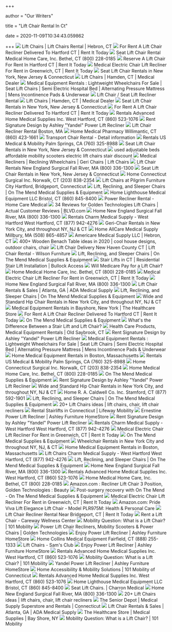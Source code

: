 +++
        
author = "Our Writers"
        
title = "Lift Chair Rental In Ct"
        
date = 2020-11-09T10:34:43.059862
        
+++
[ ![](https://le-cdn.hibuwebsites.com/5f42be90aa4a413b81698e32448a50cb/dms3rep/multi/opt/lift-chairs-image-640w.jpg)](https://le-cdn.hibuwebsites.com/5f42be90aa4a413b81698e32448a50cb/dms3rep/multi/opt/lift-chairs-image-640w.jpg) Lift Chairs | Lift Chairs Rental | Hebron, CT
[ ![](http://www.rentittoday.com/cmsAdmin/uploads/thumb/lift-chair_002_001_002_001_001.jpg)](http://www.rentittoday.com/cmsAdmin/uploads/thumb/lift-chair_002_001_002_001_001.jpg) For Rent A Lift Chair Recliner Delivered To Hartford CT | Rent It Today
[ ![](https://cdnmedia.endeavorsuite.com/images/organizations/14e82ae4-3884-4893-9ab4-e0fd516bf068/siteimages/rentals/2018/april/liftchair.jpg?v=1523556221625?v=20200227104137)](https://cdnmedia.endeavorsuite.com/images/organizations/14e82ae4-3884-4893-9ab4-e0fd516bf068/siteimages/rentals/2018/april/liftchair.jpg?v=1523556221625?v=20200227104137) Seat Lift Chair Rental Medical Home Care, Inc. Bethel, CT (800) 228-0185
[ ![](https://www.rentittoday.com/cmsAdmin/uploads/thumb/LCHAIR_002_001_002_004.jpg)](https://www.rentittoday.com/cmsAdmin/uploads/thumb/LCHAIR_002_001_002_004.jpg) Reserve A Lift Chair For Rent In Hartford CT | Rent It Today
[ ![](https://www.rentittoday.com/cmsAdmin/uploads/lift-chair_016.jpg)](https://www.rentittoday.com/cmsAdmin/uploads/lift-chair_016.jpg) Medical Electric Chair Lift Recliner For Rent in Greenwich, CT | Rent It  Today
[ ![](https://homepromedical.com/cart/images/products/LC358M_3.jpg)](https://homepromedical.com/cart/images/products/LC358M_3.jpg) Seat Lift Chair Rentals in New York, New Jersey & Connecticut
[ ![](https://cdnmedia.endeavorsuite.com/images/organizations/767cf084-66e5-464e-b996-ae732b447af3/SIGNATURE%20SERIES%20-%20CAMBRIDGE%20LIFT%20CHAIR.jpg?v=1576173421544)](https://cdnmedia.endeavorsuite.com/images/organizations/767cf084-66e5-464e-b996-ae732b447af3/SIGNATURE%20SERIES%20-%20CAMBRIDGE%20LIFT%20CHAIR.jpg?v=1576173421544) Lift Chairs | Hamden, CT | Medical Dealer
[ ![](https://homepromedical.com/cart/images/rentals/GeriChairRental.jpg)](https://homepromedical.com/cart/images/rentals/GeriChairRental.jpg) Medical Equipment Rentals : Lightweight Wheelchairs For Sale | Seat Lift  Chairs | Semi Electric Hospital Bed | Alternating Pressure Mattress | Mens  Incontinence Pads & Underwear
[ ![](https://www.gosouthernmd.com/store/store/catalog/suppliers/66/lg/sitliftchair.jpg)](https://www.gosouthernmd.com/store/store/catalog/suppliers/66/lg/sitliftchair.jpg) Lift Chair / Seat Lift Recliner Rental
[ ![](https://cdnmedia.endeavorsuite.com/images/ThumbGenerator/Thumb.aspx?img=//cdnmedia.endeavorsuite.com/images/organizations/767cf084-66e5-464e-b996-ae732b447af3/Man%20in%20Lift%20Chair.JPG&v=1577127176369&mw=400&mh=230&f=1?v=20200108155013)](https://cdnmedia.endeavorsuite.com/images/ThumbGenerator/Thumb.aspx?img=//cdnmedia.endeavorsuite.com/images/organizations/767cf084-66e5-464e-b996-ae732b447af3/Man%20in%20Lift%20Chair.JPG&v=1577127176369&mw=400&mh=230&f=1?v=20200108155013) Lift Chairs | Hamden, CT | Medical Dealer
[ ![](https://homepromedical.com/cart/images/products/2050_Assist-A-Tray_under_Lift-Chair.jpg)](https://homepromedical.com/cart/images/products/2050_Assist-A-Tray_under_Lift-Chair.jpg) Seat Lift Chair Rentals in New York, New Jersey & Connecticut
[ ![](https://www.rentittoday.com/cmsAdmin/uploads/thumb/Geri-Chair_002_002_001_002_001_001.jpg)](https://www.rentittoday.com/cmsAdmin/uploads/thumb/Geri-Chair_002_002_001_002_001_001.jpg) For Rent A Lift Chair Recliner Delivered To Hartford CT | Rent It Today
[ ![](https://cdnmedia.endeavorsuite.com/images/ThumbGenerator/Thumb.aspx?img=http%3A%2F%2Fcdnmedia.endeavorsuite.com%2Fimages%2Forganizations%2F9c0bc505-d1cd-4f52-8fd1-f0a9c5581dfd%2Fmigration%2Frentals%2F8.jpg&v=1537165717978?v=20180917042219&w=216)](https://cdnmedia.endeavorsuite.com/images/ThumbGenerator/Thumb.aspx?img=http%3A%2F%2Fcdnmedia.endeavorsuite.com%2Fimages%2Forganizations%2F9c0bc505-d1cd-4f52-8fd1-f0a9c5581dfd%2Fmigration%2Frentals%2F8.jpg&v=1537165717978?v=20180917042219&w=216) Rentals Advanced Home Medical Supplies Inc. West Hartford, CT (860) 523-1076
[ ![](https://ik.imagekit.io/rac/medias/100023960-01.jpg?context=bWFzdGVyfGltYWdlc3wyMjYwNTk2fGltYWdlL2pwZWd8c3lzLW1hc3Rlci9pbWFnZXMvaDg0L2g5MS85MzkzMDE5NTUxNzc0LzEwMDAyMzk2MF8wMS5qcGd8ODNlYjg5MWQyNzJhNWJhOTBlYmNlZjljNjkwNjAwMGFhNTY4ZTRlNDAzOTUxZDA5YTEyY2ZmYzU5OTM4OGUwYg&alt=Signature-Design-by-Ashley-Yandel-Power-Recliner--Room-View&tr=w-286,h-190,cm-pad_resize)](https://ik.imagekit.io/rac/medias/100023960-01.jpg?context=bWFzdGVyfGltYWdlc3wyMjYwNTk2fGltYWdlL2pwZWd8c3lzLW1hc3Rlci9pbWFnZXMvaDg0L2g5MS85MzkzMDE5NTUxNzc0LzEwMDAyMzk2MF8wMS5qcGd8ODNlYjg5MWQyNzJhNWJhOTBlYmNlZjljNjkwNjAwMGFhNTY4ZTRlNDAzOTUxZDA5YTEyY2ZmYzU5OTM4OGUwYg&alt=Signature-Design-by-Ashley-Yandel-Power-Recliner--Room-View&tr=w-286,h-190,cm-pad_resize) Rent Signature Design by Ashley "Yandel" Power Lift Recliner
[ ![](https://www.bluechipcare.com/cmsAdmin/uploads/lift-chair_055.jpg)](https://www.bluechipcare.com/cmsAdmin/uploads/lift-chair_055.jpg) Lift Chair Recliner Rental Boston, MA
[ ![](https://cdnmedia.endeavorsuite.com/images/ThumbGenerator/Thumb.aspx?img=%2F%2Fcdnmedia.endeavorsuite.com%2Fimages%2Forganizationsstg%2Fcedc8858-7902-4c32-bcc0-d077a66c41a6%2Fmedical-cta%2Flift-chairs.jpg&w=330)](https://cdnmedia.endeavorsuite.com/images/ThumbGenerator/Thumb.aspx?img=%2F%2Fcdnmedia.endeavorsuite.com%2Fimages%2Forganizationsstg%2Fcedc8858-7902-4c32-bcc0-d077a66c41a6%2Fmedical-cta%2Flift-chairs.jpg&w=330) Home Medical Pharmacy Willimantic, CT (860) 423-1661
[ ![](http://www.axelamedicalsupplies.com/foundations/store/products/AXM/essential_h3005_transport_chair.jpg)](http://www.axelamedicalsupplies.com/foundations/store/products/AXM/essential_h3005_transport_chair.jpg) Transport Chair Rental - Detail information
[ ![](https://www.rentittoday.com/cmsAdmin/uploads/thumb/lift-chair-recliner_023.jpg)](https://www.rentittoday.com/cmsAdmin/uploads/thumb/lift-chair-recliner_023.jpg) Rentals US Medical & Mobility Palm Springs, CA (760) 325-8988
[ ![](https://homepromedical.com/cart/images/rentals/SeatLiftChairInfinityPosRental.jpg)](https://homepromedical.com/cart/images/rentals/SeatLiftChairInfinityPosRental.jpg) Seat Lift Chair Rentals in New York, New Jersey & Connecticut
[ ![](https://www.electroease.com/--Used-Lift-Chairs.jpg)](https://www.electroease.com/--Used-Lift-Chairs.jpg) used adjustable beds affordable mobility scooters electric lift chairs  stair discount
[ ![](https://www.phc-online.com/v/vspfiles/assets/images/liftoutchair.jpg)](https://www.phc-online.com/v/vspfiles/assets/images/liftoutchair.jpg) Medical Recliners | Reclining Wheelchairs | Geri Chairs | Lift Chairs
[ ![](https://cdnmedia.endeavorsuite.com/images/organizations/7203e78d-54ae-4f36-942e-0bae670918dc/siteimages/Lift%20Chair%20Rentals/2018/may/lift-chair.jpg?v=1525347207148?v=20200225191233)](https://cdnmedia.endeavorsuite.com/images/organizations/7203e78d-54ae-4f36-942e-0bae670918dc/siteimages/Lift%20Chair%20Rentals/2018/may/lift-chair.jpg?v=1525347207148?v=20200225191233) Lift Chair Rentals New England Surgical Fall River, MA (800) 336-1300
[ ![](https://homepromedical.com/cart/images/categories/LC_PositionsChart_Blue.png)](https://homepromedical.com/cart/images/categories/LC_PositionsChart_Blue.png) Seat Lift Chair Rentals in New York, New Jersey & Connecticut
[ ![](https://cdnmedia.endeavorsuite.com/images/ThumbGenerator/Thumb.aspx?img=%2F%2Fcdnmedia.endeavorsuite.com%2Fimages%2Forganizationsstg%2F18a7374a-34e1-483f-9a2a-7c198574b240%2FCTA%2FLift+Chairs.png&w=240)](https://cdnmedia.endeavorsuite.com/images/ThumbGenerator/Thumb.aspx?img=%2F%2Fcdnmedia.endeavorsuite.com%2Fimages%2Forganizationsstg%2F18a7374a-34e1-483f-9a2a-7c198574b240%2FCTA%2FLift+Chairs.png&w=240) Home Connecticut Surgical Inc. Norwalk, CT (203) 838-2354
[ ![](https://images.furnituredealer.net/img/dealer/-1/Upload/Buying%20Guides/Lift%20Chairs/Slide_LiftChairs.png)](https://images.furnituredealer.net/img/dealer/-1/Upload/Buying%20Guides/Lift%20Chairs/Slide_LiftChairs.png) Lift Chairs at Pilgrim Furniture City Hartford, Bridgeport, Connecticut
[ ![](https://onthemendmedical.com/wp-content/uploads/2017/09/spacesaverfeat.jpg)](https://onthemendmedical.com/wp-content/uploads/2017/09/spacesaverfeat.jpg) Lift, Reclining, and Sleeper Chairs | On The Mend Medical Supplies &  Equipment
[ ![](https://cdnmedia.endeavorsuite.com/images/corporate/webdesign/merchslides/liftchairs/56764c33-22c8-4460-9e59-cfe02a320474.jpg)](https://cdnmedia.endeavorsuite.com/images/corporate/webdesign/merchslides/liftchairs/56764c33-22c8-4460-9e59-cfe02a320474.jpg) Home Lighthouse Medical Equipment LLC Bristol, CT (860) 845-8400
[ ![](https://www.homecaremedical.com/assets/Power-Recliner-Rental.jpg)](https://www.homecaremedical.com/assets/Power-Recliner-Rental.jpg) Power Recliner Rental - Home Care Medical
[ ![](http://www.blvd.com/uploads/mobility-logo-1414172989.jpg)](http://www.blvd.com/uploads/mobility-logo-1414172989.jpg) 34 Reviews for Golden Technologies Lift Chairs | Actual Customer Reviews |  BLVD.com
[ ![](https://cdnmedia.endeavorsuite.com/images/organizations/7203e78d-54ae-4f36-942e-0bae670918dc/offers/78d68205-dee7-4454-93d5-4914489f45cfSlidewithwords.jpg)](https://cdnmedia.endeavorsuite.com/images/organizations/7203e78d-54ae-4f36-942e-0bae670918dc/offers/78d68205-dee7-4454-93d5-4914489f45cfSlidewithwords.jpg) Home New England Surgical Fall River, MA (800) 336-1300
[ ![](https://cdnmedia.endeavorsuite.com/images/organizations/8152e0be-348d-49e5-a1cf-70e9e71f1dae/siteimages/rentals-page/Transport-Chair.png?v=20181214140949)](https://cdnmedia.endeavorsuite.com/images/organizations/8152e0be-348d-49e5-a1cf-70e9e71f1dae/siteimages/rentals-page/Transport-Chair.png?v=20181214140949) Rentals Charm Medical Supply - West Hartford West Hartford, CT (877)  942-4276
[ ![](https://homepromedical.com/cart/images/rentals/GeriChairRentalSub.jpg)](https://homepromedical.com/cart/images/rentals/GeriChairRentalSub.jpg) Geri-Chair Rentals in New York City, and throughout NY, NJ & CT
[ ![](https://cdnmedia.endeavorsuite.com/images/corporate/webdesign/merchslides/liftchairs/liftchair.jpg)](https://cdnmedia.endeavorsuite.com/images/corporate/webdesign/merchslides/liftchairs/liftchair.jpg) Home AllCare Medical Supply Millbury, MA (508) 865-4857
[ ![](https://le-cdn.hibuwebsites.com/5f42be90aa4a413b81698e32448a50cb/dms3rep/multi/opt/home-image-4-640w.jpg)](https://le-cdn.hibuwebsites.com/5f42be90aa4a413b81698e32448a50cb/dms3rep/multi/opt/home-image-4-640w.jpg) Americare Medical Supply LLC | Hebron, CT
[ ![](https://i.pinimg.com/236x/e2/58/3d/e2583d1cfdd7e784c450c6e07c39a0e0.jpg)](https://i.pinimg.com/236x/e2/58/3d/e2583d1cfdd7e784c450c6e07c39a0e0.jpg) 400+ Wooden Benach Table ideas in 2020 | cool house designs, outdoor chairs,  chair
[ ![](https://wilsonfurniturect.com/wp-content/uploads/2018/04/LC-525iM-Fudge_Lifted-210x300.jpg)](https://wilsonfurniturect.com/wp-content/uploads/2018/04/LC-525iM-Fudge_Lifted-210x300.jpg) Lift Chair Delivery New Haven County CT | Lift Chair Rental - Wilson  Furniture
[ ![](https://onthemendmedical.com/wp-content/uploads/2017/09/caprifeat.jpg)](https://onthemendmedical.com/wp-content/uploads/2017/09/caprifeat.jpg) Lift, Reclining, and Sleeper Chairs | On The Mend Medical Supplies &  Equipment
[ ![](https://bullockaccess.com/wp-content/uploads/2016/06/stair-lifts-savaria-2-1.jpg)](https://bullockaccess.com/wp-content/uploads/2016/06/stair-lifts-savaria-2-1.jpg) Stair Lifts in CT | Residential Stair Lift Installation | Bullock Access
[ ![](https://uploads-ssl.webflow.com/5e57eb33765372f7d30e19f9/5e600e0834ad5de5a0905e23_MA-Will-Medicare-Pay-for-a-Lift-Chair.jpeg)](https://uploads-ssl.webflow.com/5e57eb33765372f7d30e19f9/5e600e0834ad5de5a0905e23_MA-Will-Medicare-Pay-for-a-Lift-Chair.jpeg) Will Medicare Pay for a Lift Chair?
[ ![](https://cdnmedia.endeavorsuite.com/images/corporate/webdesign/merchslides/liftchairs/lift.jpg)](https://cdnmedia.endeavorsuite.com/images/corporate/webdesign/merchslides/liftchairs/lift.jpg) Home Medical Home Care, Inc. Bethel, CT (800) 228-0185
[ ![](https://www.rentittoday.com/cmsAdmin/uploads/thumb/powerchairrental_001.jpg)](https://www.rentittoday.com/cmsAdmin/uploads/thumb/powerchairrental_001.jpg) Medical Electric Chair Lift Recliner For Rent in Greenwich, CT | Rent It  Today
[ ![](https://cdnmedia.endeavorsuite.com/images/organizations/7203e78d-54ae-4f36-942e-0bae670918dc/offers/ff7b2602-4b8b-4768-8bd2-496caffe2a4fSlidewithwords.jpg)](https://cdnmedia.endeavorsuite.com/images/organizations/7203e78d-54ae-4f36-942e-0bae670918dc/offers/ff7b2602-4b8b-4768-8bd2-496caffe2a4fSlidewithwords.jpg) Home New England Surgical Fall River, MA (800) 336-1300
[ ![](https://ari-cms.com/Content/Site/25530/images/Golden%20Technologies%20Power%20cloud%20recliner.jpg)](https://ari-cms.com/Content/Site/25530/images/Golden%20Technologies%20Power%20cloud%20recliner.jpg) Lift Chair Rentals & Sales | Atlanta, GA | ADA Medical Supply
[ ![](https://onthemendmedical.com/wp-content/uploads/2017/09/regalfeat.jpg)](https://onthemendmedical.com/wp-content/uploads/2017/09/regalfeat.jpg) Lift, Reclining, and Sleeper Chairs | On The Mend Medical Supplies &  Equipment
[ ![](https://homepromedical.com/cart/images/rentals/BariatricHipChairRental.png)](https://homepromedical.com/cart/images/rentals/BariatricHipChairRental.png) Wide and Standard Hip Chair Rentals in New York City, and throughout NY, NJ  & CT
[ ![](https://cdnmedia.endeavorsuite.com/images/ThumbGenerator/Thumb.aspx?img=http%3A%2F%2Fcdnmedia.endeavorsuite.com%2Fimages%2Forganizations%2Fafc2e60c-f8a8-4703-8bd4-7e26890cb304%2FLift+Chair.jpg&v=1580931917661?v=20200205134559&w=400)](https://cdnmedia.endeavorsuite.com/images/ThumbGenerator/Thumb.aspx?img=http%3A%2F%2Fcdnmedia.endeavorsuite.com%2Fimages%2Forganizations%2Fafc2e60c-f8a8-4703-8bd4-7e26890cb304%2FLift+Chair.jpg&v=1580931917661?v=20200205134559&w=400) Medical Equipment Rentals in Bayshore, New York | The Healthcare Store
[ ![](https://www.rentittoday.com/cmsAdmin/uploads/thumb/Wheelchair_001_002_001_002_001_001.gif)](https://www.rentittoday.com/cmsAdmin/uploads/thumb/Wheelchair_001_002_001_002_001_001.gif) For Rent A Lift Chair Recliner Delivered To Hartford CT | Rent It Today
[ ![](https://onthemendmedical.com/wp-content/uploads/on-the-mend-equipment-rental-cta-ft.jpg)](https://onthemendmedical.com/wp-content/uploads/on-the-mend-equipment-rental-cta-ft.jpg) On The Mend Medical Supplies & Equipment
[ ![](https://www.lifewaymobility.com/customer-content/www/CMS/files/Blog/55847108750__0BBF39C1-D3E9-443D-AD23-A586BF12E53F.jpg)](https://www.lifewaymobility.com/customer-content/www/CMS/files/Blog/55847108750__0BBF39C1-D3E9-443D-AD23-A586BF12E53F.jpg) What's the Difference Between a Stair Lift and Lift Chair?
[ ![](https://www.northeastmedicalproducts.com/image/102546913.png)](https://www.northeastmedicalproducts.com/image/102546913.png) Health Care Products, Medical Equipment Rentals | Old Saybrook, CT
[ ![](https://ik.imagekit.io/rac/medias/100023960-05-300.jpg?context=bWFzdGVyfGltYWdlc3wxMTM4NHxpbWFnZS9qcGVnfHN5cy1tYXN0ZXIvaW1hZ2VzL2hiYy9oNjgvOTM3NjAyNjkxODk0Mi8xMDAwMjM5NjBfMDVfMzAwLmpwZ3wwYzg3MjgzMzExZjRjZWU5MWVhNWNmYzQ1YjcyOTFiNDRlMDRjMmJkNWY0MTcxMzhkMjhjZTk4MTdhZGNjZWFm&alt=Signature-Design-by-Ashley-Yandel-Power-Lift-Recliner--Lift-View&tr=w-1004,h-668,cm-pad_resize)](https://ik.imagekit.io/rac/medias/100023960-05-300.jpg?context=bWFzdGVyfGltYWdlc3wxMTM4NHxpbWFnZS9qcGVnfHN5cy1tYXN0ZXIvaW1hZ2VzL2hiYy9oNjgvOTM3NjAyNjkxODk0Mi8xMDAwMjM5NjBfMDVfMzAwLmpwZ3wwYzg3MjgzMzExZjRjZWU5MWVhNWNmYzQ1YjcyOTFiNDRlMDRjMmJkNWY0MTcxMzhkMjhjZTk4MTdhZGNjZWFm&alt=Signature-Design-by-Ashley-Yandel-Power-Lift-Recliner--Lift-View&tr=w-1004,h-668,cm-pad_resize) Rent Signature Design by Ashley "Yandel" Power Lift Recliner
[ ![](https://homepromedical.com/cart/images/rentals/PremiumBed42WidthRental.jpg)](https://homepromedical.com/cart/images/rentals/PremiumBed42WidthRental.jpg) Medical Equipment Rentals : Lightweight Wheelchairs For Sale | Seat Lift  Chairs | Semi Electric Hospital Bed | Alternating Pressure Mattress | Mens  Incontinence Pads & Underwear
[ ![](https://www.bluechipcare.com/images/bluechip_home_header_new.jpg)](https://www.bluechipcare.com/images/bluechip_home_header_new.jpg) Home Medical Equipment Rentals in Boston, Massachusetts
[ ![](https://www.rentittoday.com/cmsAdmin/uploads/thumb/bariatric-lift-chair-rental_003.jpg)](https://www.rentittoday.com/cmsAdmin/uploads/thumb/bariatric-lift-chair-rental_003.jpg) Rentals US Medical & Mobility Palm Springs, CA (760) 325-8988
[ ![](https://cdnmedia.endeavorsuite.com/images/corporate/webdesign/merchslides/liftchairs/5dcdccbb-7ec1-4b54-9268-1099724bcfa9.jpg)](https://cdnmedia.endeavorsuite.com/images/corporate/webdesign/merchslides/liftchairs/5dcdccbb-7ec1-4b54-9268-1099724bcfa9.jpg) Home Connecticut Surgical Inc. Norwalk, CT (203) 838-2354
[ ![](https://cdnmedia.endeavorsuite.com/images/corporate/webdesign/merchslides/vehiclelifts/a25b1cb2-55e3-4f9f-9fee-4a7ffcdf02b1.jpg)](https://cdnmedia.endeavorsuite.com/images/corporate/webdesign/merchslides/vehiclelifts/a25b1cb2-55e3-4f9f-9fee-4a7ffcdf02b1.jpg) Home Medical Home Care, Inc. Bethel, CT (800) 228-0185
[ ![](https://onthemendmedical.com/wp-content/uploads/on-the-mend-truck-delivery.jpg)](https://onthemendmedical.com/wp-content/uploads/on-the-mend-truck-delivery.jpg) On The Mend Medical Supplies & Equipment
[ ![](https://ik.imagekit.io/rac/medias/100023960-03.jpg?context=bWFzdGVyfGltYWdlc3w5NzU1NzB8aW1hZ2UvanBlZ3xzeXMtbWFzdGVyL2ltYWdlcy9oNGUvaDUwLzkzOTMwMjA3MzE0MjIvMTAwMDIzOTYwXzAzLmpwZ3w5N2M0Njc3YmYwZDg1MjZiY2EyMmIxZjc0MGZlMzY2MmUxZGQ1NTYyODE0ZTZkM2QxZWJmOTljMmNmMWZhMmRl&alt=Signature-Design-by-Ashley-Yandel-Power-Recliner&tr=w-286,h-190,cm-pad_resize)](https://ik.imagekit.io/rac/medias/100023960-03.jpg?context=bWFzdGVyfGltYWdlc3w5NzU1NzB8aW1hZ2UvanBlZ3xzeXMtbWFzdGVyL2ltYWdlcy9oNGUvaDUwLzkzOTMwMjA3MzE0MjIvMTAwMDIzOTYwXzAzLmpwZ3w5N2M0Njc3YmYwZDg1MjZiY2EyMmIxZjc0MGZlMzY2MmUxZGQ1NTYyODE0ZTZkM2QxZWJmOTljMmNmMWZhMmRl&alt=Signature-Design-by-Ashley-Yandel-Power-Recliner&tr=w-286,h-190,cm-pad_resize) Rent Signature Design by Ashley "Yandel" Power Lift Recliner
[ ![](https://homepromedical.com/cart/images/rentals/HipChairRental_SimpleHD_Vertical.png)](https://homepromedical.com/cart/images/rentals/HipChairRental_SimpleHD_Vertical.png) Wide and Standard Hip Chair Rentals in New York City, and throughout NY, NJ  & CT
[ ![](https://cdnmedia.endeavorsuite.com/images/corporate/webdesign/merchslides/liftchairs/2932e67e-6ca3-448d-96b1-df01b4d1b47a.jpg)](https://cdnmedia.endeavorsuite.com/images/corporate/webdesign/merchslides/liftchairs/2932e67e-6ca3-448d-96b1-df01b4d1b47a.jpg) Home R. A. Caldwell Co. Inc. Stamford, CT (877) 592-1901
[ ![](https://onthemendmedical.com/wp-content/uploads/2017/09/PR712-PMA-Mahogany-Standing.jpg)](https://onthemendmedical.com/wp-content/uploads/2017/09/PR712-PMA-Mahogany-Standing.jpg) Lift, Reclining, and Sleeper Chairs | On The Mend Medical Supplies &  Equipment
[ ![](https://i.pinimg.com/236x/fc/a6/b4/fca6b459641e647bba1e2b90756727b2.jpg)](https://i.pinimg.com/236x/fc/a6/b4/fca6b459641e647bba1e2b90756727b2.jpg) 20+ Lift Chairs ideas | lift chairs, chair, lift chair recliners
[ ![](https://www.lifewaymobility.com/Customer-Content/www/products/Photos/Full/stairlift-rental.jpg)](https://www.lifewaymobility.com/Customer-Content/www/products/Photos/Full/stairlift-rental.jpg) Rental Stairlifts in Connecticut | Lifeway Mobility
[ ![](https://ashleyfurniture.scene7.com/is/image/AshleyFurniture/9760112-10x8-CROP?$AFHS-PDP-Main$)](https://ashleyfurniture.scene7.com/is/image/AshleyFurniture/9760112-10x8-CROP?$AFHS-PDP-Main$) Ernestine Power Lift Recliner | Ashley Furniture HomeStore
[ ![](https://ik.imagekit.io/rac/medias/100023960-01-500.jpg?context=bWFzdGVyfGltYWdlc3w0ODE4NnxpbWFnZS9qcGVnfHN5cy1tYXN0ZXIvaW1hZ2VzL2hlMy9oMTcvOTE2MDg0NzQyNTU2Nnw1MDdjZWNkMGY2MzI1YTk5Mzc4NTIyMDBiMTRhMDdlM2JkODM4NzUwYzdlY2M0ZjEyYzZhZDgxNjE0ZGM4NzY4&alt=Signature-Design-by-Ashley-Yandel-Power-Recliner--Room-View)](https://ik.imagekit.io/rac/medias/100023960-01-500.jpg?context=bWFzdGVyfGltYWdlc3w0ODE4NnxpbWFnZS9qcGVnfHN5cy1tYXN0ZXIvaW1hZ2VzL2hlMy9oMTcvOTE2MDg0NzQyNTU2Nnw1MDdjZWNkMGY2MzI1YTk5Mzc4NTIyMDBiMTRhMDdlM2JkODM4NzUwYzdlY2M0ZjEyYzZhZDgxNjE0ZGM4NzY4&alt=Signature-Design-by-Ashley-Yandel-Power-Recliner--Room-View) Rent Signature Design by Ashley "Yandel" Power Lift Recliner
[ ![](https://cdnmedia.endeavorsuite.com/images/organizations/8152e0be-348d-49e5-a1cf-70e9e71f1dae/siteimages/rentals-page/Hip-Chair.png?v=20181214140949)](https://cdnmedia.endeavorsuite.com/images/organizations/8152e0be-348d-49e5-a1cf-70e9e71f1dae/siteimages/rentals-page/Hip-Chair.png?v=20181214140949) Rentals Charm Medical Supply - West Hartford West Hartford, CT (877)  942-4276
[ ![](https://www.rentittoday.com/cmsAdmin/uploads/thumb/3wheelscooter_009.jpg)](https://www.rentittoday.com/cmsAdmin/uploads/thumb/3wheelscooter_009.jpg) Medical Electric Chair Lift Recliner For Rent in Greenwich, CT | Rent It  Today
[ ![](https://onthemendmedical.com/wp-content/uploads/2017/09/IMG_1D8E687D78CF-15.jpg)](https://onthemendmedical.com/wp-content/uploads/2017/09/IMG_1D8E687D78CF-15.jpg) On The Mend Medical Supplies & Equipment
[ ![](https://homepromedical.com/cart/images/rentals/HDPoweredWheelchairRental.jpg)](https://homepromedical.com/cart/images/rentals/HDPoweredWheelchairRental.jpg) Wheelchair Rentals in New York City and throughout NY, NJ, & CT
[ ![](https://www.bluechipcare.com/images/lift_chair_home_buttons_1.jpg)](https://www.bluechipcare.com/images/lift_chair_home_buttons_1.jpg) Home Medical Equipment Rentals in Boston, Massachusetts
[ ![](https://cdnmedia.endeavorsuite.com/images/organizations/8152e0be-348d-49e5-a1cf-70e9e71f1dae/liftChairs/cta3.png?v=1546927723573?v=20190110160552)](https://cdnmedia.endeavorsuite.com/images/organizations/8152e0be-348d-49e5-a1cf-70e9e71f1dae/liftChairs/cta3.png?v=1546927723573?v=20190110160552) Lift Chairs Charm Medical Supply - West Hartford West Hartford, CT (877)  942-4276
[ ![](https://onthemendmedical.com/wp-content/uploads/2017/09/cirrusfeat.jpg)](https://onthemendmedical.com/wp-content/uploads/2017/09/cirrusfeat.jpg) Lift, Reclining, and Sleeper Chairs | On The Mend Medical Supplies &  Equipment
[ ![](https://cdnmedia.endeavorsuite.com/images/organizations/7203e78d-54ae-4f36-942e-0bae670918dc/offers/merch16/oct/2016-10-offer1.jpg?v=1476887949644)](https://cdnmedia.endeavorsuite.com/images/organizations/7203e78d-54ae-4f36-942e-0bae670918dc/offers/merch16/oct/2016-10-offer1.jpg?v=1476887949644) Home New England Surgical Fall River, MA (800) 336-1300
[ ![](https://cdnmedia.endeavorsuite.com/images/ThumbGenerator/Thumb.aspx?img=http%3A%2F%2Fcdnmedia.endeavorsuite.com%2Fimages%2Forganizations%2F9c0bc505-d1cd-4f52-8fd1-f0a9c5581dfd%2Fmigration%2Frentals%2F11.jpg&v=1537165717978?v=20180917042219&w=216)](https://cdnmedia.endeavorsuite.com/images/ThumbGenerator/Thumb.aspx?img=http%3A%2F%2Fcdnmedia.endeavorsuite.com%2Fimages%2Forganizations%2F9c0bc505-d1cd-4f52-8fd1-f0a9c5581dfd%2Fmigration%2Frentals%2F11.jpg&v=1537165717978?v=20180917042219&w=216) Rentals Advanced Home Medical Supplies Inc. West Hartford, CT (860) 523-1076
[ ![](https://cdnmedia.endeavorsuite.com/images/ThumbGenerator/Thumb.aspx?img=//cdnmedia.endeavorsuite.com/images/organizationsstg/14e82ae4-3884-4893-9ab4-e0fd516bf068/ctas/custom-banner.jpg&v=1561746665123&mw=1210&mh=488&f=1)](https://cdnmedia.endeavorsuite.com/images/ThumbGenerator/Thumb.aspx?img=//cdnmedia.endeavorsuite.com/images/organizationsstg/14e82ae4-3884-4893-9ab4-e0fd516bf068/ctas/custom-banner.jpg&v=1561746665123&mw=1210&mh=488&f=1) Home Medical Home Care, Inc. Bethel, CT (800) 228-0185
[ ![](https://images-na.ssl-images-amazon.com/images/I/51x2a7edAzL._AC_UL600_SR600,600_.jpg)](https://images-na.ssl-images-amazon.com/images/I/51x2a7edAzL._AC_UL600_SR600,600_.jpg) Amazon.com : Recliner Lift Chair 3 Position, Golden Technologies : Beauty
[ ![](https://onthemendmedical.com/wp-content/uploads/otm-surgery-recovery-marsi.jpg)](https://onthemendmedical.com/wp-content/uploads/otm-surgery-recovery-marsi.jpg) Post-surgery recovery with On The Mend - On The Mend Medical Supplies &  Equipment
[ ![](https://www.rentittoday.com/cmsAdmin/uploads/thumb/hdmanualwheelchair_017.jpg)](https://www.rentittoday.com/cmsAdmin/uploads/thumb/hdmanualwheelchair_017.jpg) Medical Electric Chair Lift Recliner For Rent in Greenwich, CT | Rent It  Today
[ ![](https://images-na.ssl-images-amazon.com/images/I/61CUHZegoDL._AC_SL1000_.jpg)](https://images-na.ssl-images-amazon.com/images/I/61CUHZegoDL._AC_SL1000_.jpg) Amazon.com: Pride Viva Lift Elegance Lift Chair - Model PLR975M: Health &  Personal Care
[ ![](https://www.rentittoday.com/cmsAdmin/uploads/thumb/ren-hdpchr_EA_001_005_001.jpg)](https://www.rentittoday.com/cmsAdmin/uploads/thumb/ren-hdpchr_EA_001_005_001.jpg) Lift Chair Recliner Rental Near Bridgeport, CT | Rent It Today
[ ![](https://carewaywellness.com/wp-content/gallery/rentals/liftchair.jpg)](https://carewaywellness.com/wp-content/gallery/rentals/liftchair.jpg) Rent a Lift Chair - Careway Wellness Center
[ ![](https://101mobility.com/wp-content/uploads/2019/06/LIft-Chair.jpg)](https://101mobility.com/wp-content/uploads/2019/06/LIft-Chair.jpg) Mobility Question: What is a Lift Chair? | 101 Mobility
[ ![](https://www.goldentech.com/wp-content/uploads/2020/09/Golden-PR535-Comforter-Power-Lift-Recliner-in-Anchor_sm-2.jpg)](https://www.goldentech.com/wp-content/uploads/2020/09/Golden-PR535-Comforter-Power-Lift-Recliner-in-Anchor_sm-2.jpg) Power Lift Chair Recliners, Mobility Scooters & Power Chairs | Golden  Technologies
[ ![](https://ashleyfurniture.scene7.com/is/image/AshleyFurniture/2190212-10x8-CROP?$AFHS-PDP-Zoomed$)](https://ashleyfurniture.scene7.com/is/image/AshleyFurniture/2190212-10x8-CROP?$AFHS-PDP-Zoomed$) Enjoy Power Lift Recliner | Ashley Furniture HomeStore
[ ![](https://cdnmedia.endeavorsuite.com/images/ThumbGenerator/Thumb.aspx?img=%2F%2Fcdnmedia.endeavorsuite.com%2Fimages%2Forganizationsstg%2Fe4f426e4-d7fe-4123-bf7f-543cf8514aef%2Fctas%2Fnew1.jpg&w=320)](https://cdnmedia.endeavorsuite.com/images/ThumbGenerator/Thumb.aspx?img=%2F%2Fcdnmedia.endeavorsuite.com%2Fimages%2Forganizationsstg%2Fe4f426e4-d7fe-4123-bf7f-543cf8514aef%2Fctas%2Fnew1.jpg&w=320) Home Collins Medical Equipment Fairfield, CT (888) 255-1333
[ ![](https://scene7.samsclub.com/is/image/samsclub/0019396804627_A?wid=280&hei=280)](https://scene7.samsclub.com/is/image/samsclub/0019396804627_A?wid=280&hei=280) Lift Chairs - Sam's Club
[ ![](https://ashleyfurniture.scene7.com/is/image/AshleyFurniture/21902-12-T217-371-LIFT?$AFHS-PDP-Zoomed$)](https://ashleyfurniture.scene7.com/is/image/AshleyFurniture/21902-12-T217-371-LIFT?$AFHS-PDP-Zoomed$) Enjoy Power Lift Recliner | Ashley Furniture HomeStore
[ ![](https://cdnmedia.endeavorsuite.com/images/ThumbGenerator/Thumb.aspx?img=http%3A%2F%2Fcdnmedia.endeavorsuite.com%2Fimages%2Forganizations%2F9c0bc505-d1cd-4f52-8fd1-f0a9c5581dfd%2Fmigration%2Frentals%2F1.jpg&v=1537165717978?v=20180917042219&w=216)](https://cdnmedia.endeavorsuite.com/images/ThumbGenerator/Thumb.aspx?img=http%3A%2F%2Fcdnmedia.endeavorsuite.com%2Fimages%2Forganizations%2F9c0bc505-d1cd-4f52-8fd1-f0a9c5581dfd%2Fmigration%2Frentals%2F1.jpg&v=1537165717978?v=20180917042219&w=216) Rentals Advanced Home Medical Supplies Inc. West Hartford, CT (860) 523-1076
[ ![](https://101mobility.com/wp-content/uploads/2019/06/MaxiComfort_LiftChair_Golden_Reclined.jpg)](https://101mobility.com/wp-content/uploads/2019/06/MaxiComfort_LiftChair_Golden_Reclined.jpg) Mobility Question: What is a Lift Chair? | 101 Mobility
[ ![](https://ashleyfurniture.scene7.com/is/image/AshleyFurniture/10900-12-LAYFLAT-SW-QL?$AFHS-PDP-Main$)](https://ashleyfurniture.scene7.com/is/image/AshleyFurniture/10900-12-LAYFLAT-SW-QL?$AFHS-PDP-Main$) Yandel Power Lift Recliner | Ashley Furniture HomeStore
[ ![](https://101mobility.com/connecticut/wp-content/uploads/sites/23/101-mobility_tall-14-e1556135507287.jpg)](https://101mobility.com/connecticut/wp-content/uploads/sites/23/101-mobility_tall-14-e1556135507287.jpg) Home Accessibility & Mobility Solutions | 101 Mobility of Connecticut
[ ![](https://cdnmedia.endeavorsuite.com/images/ThumbGenerator/Thumb.aspx?img=http%3A%2F%2Fcdnmedia.endeavorsuite.com%2Fimages%2Forganizations%2F9c0bc505-d1cd-4f52-8fd1-f0a9c5581dfd%2Fmigration%2Frentals%2F3.jpg&v=1537165717978?v=20180917042219&w=216)](https://cdnmedia.endeavorsuite.com/images/ThumbGenerator/Thumb.aspx?img=http%3A%2F%2Fcdnmedia.endeavorsuite.com%2Fimages%2Forganizations%2F9c0bc505-d1cd-4f52-8fd1-f0a9c5581dfd%2Fmigration%2Frentals%2F3.jpg&v=1537165717978?v=20180917042219&w=216) Rentals Advanced Home Medical Supplies Inc. West Hartford, CT (860) 523-1076
[ ![](https://cdnmedia.endeavorsuite.com/images/ThumbGenerator/Thumb.aspx?img=//cdnmedia.endeavorsuite.com/images/organizationsstg/9f2f2622-2118-46ac-b070-311d755cc08f/ctas/cta2-mobile.jpg&v=1563278191972&mw=794&mh=505&f=1)](https://cdnmedia.endeavorsuite.com/images/ThumbGenerator/Thumb.aspx?img=//cdnmedia.endeavorsuite.com/images/organizationsstg/9f2f2622-2118-46ac-b070-311d755cc08f/ctas/cta2-mobile.jpg&v=1563278191972&mw=794&mh=505&f=1) Home Lighthouse Medical Equipment LLC Bristol, CT (860) 845-8400
[ ![](https://charronmed.com/wp-content/uploads/2018/04/golden-relaxer.jpg)](https://charronmed.com/wp-content/uploads/2018/04/golden-relaxer.jpg) Seat Lift Chairs. | Charron Medical
[ ![](https://published-assets.ari-build.com/Content/Published/Site/26587/Images/Rent-m.jpg)](https://published-assets.ari-build.com/Content/Published/Site/26587/Images/Rent-m.jpg) Home New England Surgical Fall River, MA (800) 336-1300
[ ![](https://i.pinimg.com/236x/36/d5/64/36d56413f42816817c4023f11fd61712--lift-chairs.jpg)](https://i.pinimg.com/236x/36/d5/64/36d56413f42816817c4023f11fd61712--lift-chairs.jpg) 20+ Lift Chairs ideas | lift chairs, chair, lift chair recliners
[ ![](https://static.wixstatic.com/media/8076af_0464b172e9d6498088520992b582b4ff~mv2_d_4032_3024_s_4_2.jpg)](https://static.wixstatic.com/media/8076af_0464b172e9d6498088520992b582b4ff~mv2_d_4032_3024_s_4_2.jpg) The Senior Depot | Medical Supply Superstore and Rentals | Connecticut
[ ![](https://ari-cms.com/Content/Site/25530/images/Pride%20Vivalift%20Siera%20lift%20chair.jpg)](https://ari-cms.com/Content/Site/25530/images/Pride%20Vivalift%20Siera%20lift%20chair.jpg) Lift Chair Rentals & Sales | Atlanta, GA | ADA Medical Supply
[ ![](https://cdnmedia.endeavorsuite.com/images/ThumbGenerator/Thumb.aspx?img=//cdnmedia.endeavorsuite.com/images/organizationsstg/afc2e60c-f8a8-4703-8bd4-7e26890cb304/CTAs/new-column/01.jpg&v=1579285858953&mw=246&mh=320&f=1)](https://cdnmedia.endeavorsuite.com/images/ThumbGenerator/Thumb.aspx?img=//cdnmedia.endeavorsuite.com/images/organizationsstg/afc2e60c-f8a8-4703-8bd4-7e26890cb304/CTAs/new-column/01.jpg&v=1579285858953&mw=246&mh=320&f=1) The Healthcare Store | Medical Supplies | Bay Shore, NY
[ ![](https://101mobility.com/wp-content/uploads/2019/06/31092668340_e5c7f8f940_o.jpg)](https://101mobility.com/wp-content/uploads/2019/06/31092668340_e5c7f8f940_o.jpg) Mobility Question: What is a Lift Chair? | 101 Mobility
